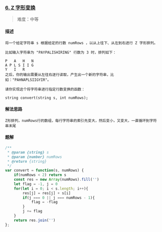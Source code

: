 ### [6. Z 字形变换](https://leetcode.cn/problems/zigzag-conversion/)

> 难度：中等

#### 描述
```
将一个给定字符串 s 根据给定的行数 numRows ，以从上往下、从左到右进行 Z 字形排列。

比如输入字符串为 "PAYPALISHIRING" 行数为 3 时，排列如下：

P   A   H   N
A P L S I I G
Y   I   R
之后，你的输出需要从左往右逐行读取，产生出一个新的字符串，比如："PAHNAPLSIIGYIR"。

请你实现这个将字符串进行指定行数变换的函数：

string convert(string s, int numRows);

```

#### 解法思路
```
Z形排列，numRows行的数组，每行字符串的索引先变大，然后变小，又变大，一直循环到字符串末尾
```

#### 题解

```JavaScript
/**
 * @param {string} s
 * @param {number} numRows
 * @return {string}
 */
var convert = function(s, numRows) {
    if(numRows < 2) return s
    const res = new Array(numRows).fill('')
    let flag = -1, j = 0
    for(let i = 0; i < s.length; i++){
        res[j] = res[j] + s[i]
        if(j === 0 || j === numRows - 1){
            flag = -flag
        }
        j += flag
    }
    return res.join('')
};
```